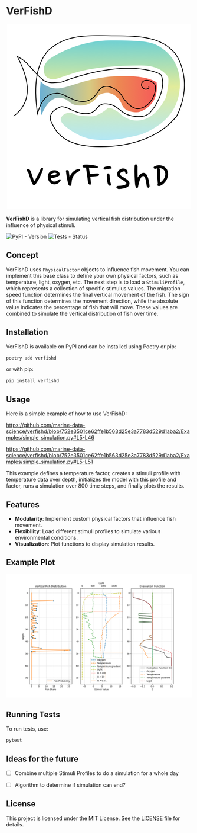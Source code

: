# VerFishD
<p align="center">
  <img src="/images/logo/square_logo.png" alt="Logo of VerFishD">
</p>

**VerFishD** is a library for simulating vertical fish distribution under the influence of physical stimuli.

![PyPI - Version](https://img.shields.io/pypi/v/verfishd)
![Tests - Status](https://github.com/marine-data-science/verfishd/actions/workflows/pytest.yml/badge.svg)

## Concept

VerFishD uses `PhysicalFactor` objects to influence fish movement. You can implement this base class to define your own physical factors, such as temperature, light, oxygen, etc. The next step is to load a `StimuliProfile`, which represents a collection of specific stimulus values. The migration speed function determines the final vertical movement of the fish. The sign of this function determines the movement direction, while the absolute value indicates the percentage of fish that will move. These values are combined to simulate the vertical distribution of fish over time.

## Installation

VerFishD is available on PyPI and can be installed using Poetry or pip:

```bash
poetry add verfishd
```

or with pip:

```bash
pip install verfishd
```

## Usage

Here is a simple example of how to use VerFishD:

https://github.com/marine-data-science/verfishd/blob/752e3501ce62ffe1b563d25e3a7783d529d1aba2/Examples/simple_simulation.py#L5-L46

https://github.com/marine-data-science/verfishd/blob/752e3501ce62ffe1b563d25e3a7783d529d1aba2/Examples/simple_simulation.py#L5-L51

This example defines a temperature factor, creates a stimuli profile with temperature data over depth, initializes the model with this profile and factor, runs a simulation over 800 time steps, and finally plots the results.

## Features

- **Modularity**: Implement custom physical factors that influence fish movement.
- **Flexibility**: Load different stimuli profiles to simulate various environmental conditions.
- **Visualization**: Plot functions to display simulation results.

## Example Plot

![Example plot of the simulation](images/example_plot.png)

## Running Tests

To run tests, use:

```bash
pytest
```

## Ideas for the future
- [ ] Combine multiple Stimuli Profiles to do a simulation for a whole day
- [ ] Algorithm to determine if simulation can end?


## License

This project is licensed under the MIT License. See the [LICENSE](LICENSE) file for details.
